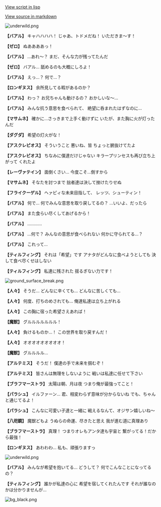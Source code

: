 [View script in lisp](../scripts/202209981.txt)

[View source in markdown](202209981.md)

![underwild.png](../images/backgrounds/underwild.png)

**【バアル】**
キャハハハハ！
じゃあ、トドメだね！
いただきま～す！

**【ゼロ】**
ぬああああっ！

**【バアル】**
…あれ～？
まだ、そんな力が残ってたんだ

**【ゼロ】**
バアル…
舐めるのも大概にしろよ！

**【バアル】**
えっ…？
何で…？

**【ロンギヌス】**
余所見してる暇があるのか？

**【バアル】**
わっ？
お兄ちゃんも動けるの？
おかしいな～…

**【バアル】**
みんな抗う意思を食べられて、
絶望に呑まれたはずなのに…

**【マサムネ】**
確かに…さっきまで上手く動けずに
いたが、また胸に火が灯ったんだ

**【ダグダ】**
希望の灯火がな！

**【アスクレピオス】**
そういうこと
悪いね、皆
ちょっと腑抜けてたよ

**【アスクレピオス】**
ちなみに僕達だけじゃない
キラープリンセスも再び立ち上がって
くれたよ

**【レーヴァテイン】**
面倒くさい…
今度こそ…倒すから

**【マサムネ】**
そなたを討つまで
拙者達は決して挫けたりせぬ

**【フライクーゲル】**
ヘァピィな未来目指して、
レッツ、シューティン！

**【バアル】**
何で…
何でみんな意思を取り戻してるの？
…いいよ、だったら

**【バアル】**
また食らい尽くしてあげるから！

**【バアル】**
…………

**【バアル】**
…何で？
みんなの意思が食べられない
何かに守られてる…？

**【バアル】**
これって…

**【ティルフィング】**
それは「希望」です
アナタがどんなに食べようとしても
決して食べ尽くせはしない

**【ティルフィング】**
私達に残された
揺るぎない力です！

![ground_surface_break.png](../images/backgrounds/ground_surface_break.png)

**【人々】**
そうだ…
どんなに辛くても…
どんなに苦しくても…

**【人々】**
何度、打ちのめされても…
俺達私達は立ち上がれる

**【人々】**
この胸に宿った希望さえあれば！

**【魔獣】**
グルルルルルルル！

**【人々】**
負けるものか…！
この世界を取り戻すんだ！

**【人々】**
オオオオオオオオオ！

**【魔獣】**
グルルルル…

**【アルテミス】**
そうだ！
僕達の手で未来を掴むぞ！

**【アルテミス】**
皆さんは無理をしないように
戦いは私達に任せて下さい

**【ブラフマーストラ】**
太陽は朝、月は夜
つまり俺が最強ってこと！

**【パラシュ】**
イルファーン…
君、相変わらず意味が分からないね
でも、ちゃんと通じてるよ！

**【パラシュ】**
こんなに可愛い子達と一緒に
戦えるなんて、オジサン嬉しいね～

**【八咫鏡】**
魔獣どもよ
うぬらの命運、尽きたと思え
我が進む道に真理あり

**【ブラフマーストラ】**
真理！
つまりオレもアンタ達も宇宙と
繋がってる！だから最強！

**【ロンギヌス】**
あわわわ…
私も、頑張りますっ

![underwild.png](../images/backgrounds/underwild.png)

**【バアル】**
みんなが希望を抱いてる…
どうして？
何でこんなことになってるの？

**【ティルフィング】**
誰かが私達の心に
希望を宿してくれたんです
それが誰なのかは分かりませんが…

![bg_black.png](../images/backgrounds/bg_black.png)
